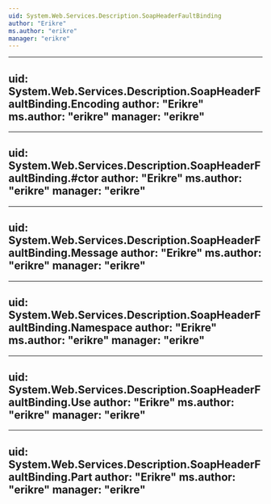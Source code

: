 ```yaml
---
uid: System.Web.Services.Description.SoapHeaderFaultBinding
author: "Erikre"
ms.author: "erikre"
manager: "erikre"
---
```


---
uid: System.Web.Services.Description.SoapHeaderFaultBinding.Encoding
author: "Erikre"
ms.author: "erikre"
manager: "erikre"
---

---
uid: System.Web.Services.Description.SoapHeaderFaultBinding.#ctor
author: "Erikre"
ms.author: "erikre"
manager: "erikre"
---

---
uid: System.Web.Services.Description.SoapHeaderFaultBinding.Message
author: "Erikre"
ms.author: "erikre"
manager: "erikre"
---

---
uid: System.Web.Services.Description.SoapHeaderFaultBinding.Namespace
author: "Erikre"
ms.author: "erikre"
manager: "erikre"
---

---
uid: System.Web.Services.Description.SoapHeaderFaultBinding.Use
author: "Erikre"
ms.author: "erikre"
manager: "erikre"
---

---
uid: System.Web.Services.Description.SoapHeaderFaultBinding.Part
author: "Erikre"
ms.author: "erikre"
manager: "erikre"
---
